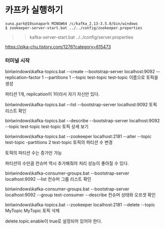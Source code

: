 # 카프카 실행하기 

```
suna.park@10sunapark MINGW64 /c/kafka_2.13-3.5.0/bin/windows
$ zookeeper-server-start.bat ../../config/zookeeper.properties
```

>> kafka-server-start.bat ../../config/server.properties


https://pika-chu.tistory.com/1276?category=615473

### 터미널 시작 
bin\windows\kafka-topics.bat --create --bootstrap-server localhost:9092 --replication-factor 1 --partitions 1 --topic test-topic
test-topic 이름으로 토픽을 생성

파티션 1개, replication이 1이라서 자기 자신만 있다.

 

bin\windows\kafka-topics.bat --list --bootstrap-server localhost:9092
토픽 리스트 확인

 

bin\windows\kafka-topics.bat --describe --bootstrap-server localhost:9092 --topic test-topic
test-topic 토픽 상세 보기

 

bin\windows\kafka-topics.bat --zookeeper localhost:2181 --alter --topic test-topic -partitions 2
test-topic 토픽의 파티션 수 변경

토픽의 파티션 수는 증가만 가능

파티션의 수만큼 컨슈머 역시 추가해줘야 처리 성능이 좋아질 수 있다.

 

bin\windows\kafka-consumer-groups.bat --bootstrap-server localhost:9092 --list
컨슈머 그룹 리스트 확인

 

bin\windows\kafka-consumer-groups.bat --bootstrap-server localhost:9092 --group test-consumer --describe
컨슈머 상태와 오프셋 확인

 

 bin\windows\kafka-topics.bat --zookeeper localhost:2181 --delete --topic MyTopic
MyTopic 토픽 삭제

delete.topic.enable이 true로 설정되어 있어야 한다.